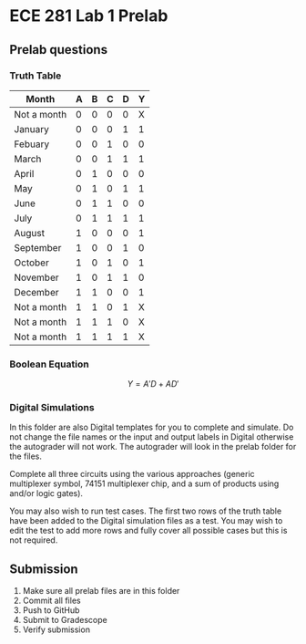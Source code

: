 # ECE 281 Lab 1 Prelab

## Prelab questions

### Truth Table

| Month       | A | B | C | D | Y |
|-------------|---|---|---|---|---|
| Not a month | 0 | 0 | 0 | 0 | X |
| January     | 0 | 0 | 0 | 1 | 1 |
| Febuary     | 0 | 0 | 1 | 0 | 0 |
| March       | 0 | 0 | 1 | 1 | 1 |
| April       | 0 | 1 | 0 | 0 | 0 |
| May         | 0 | 1 | 0 | 1 | 1 |
| June        | 0 | 1 | 1 | 0 | 0 |
| July        | 0 | 1 | 1 | 1 | 1 |
| August      | 1 | 0 | 0 | 0 | 1 |
| September   | 1 | 0 | 0 | 1 | 0 |
| October     | 1 | 0 | 1 | 0 | 1 |
| November    | 1 | 0 | 1 | 1 | 0 |
| December    | 1 | 1 | 0 | 0 | 1 |
| Not a month | 1 | 1 | 0 | 1 | X |
| Not a month | 1 | 1 | 1 | 0 | X |
| Not a month | 1 | 1 | 1 | 1 | X |

### Boolean Equation

$$
Y = A'D+AD'
$$

### Digital Simulations

In this folder are also Digital templates for you to complete and simulate.  Do not change the file names or the input and output labels in Digital otherwise the autograder will not work.  The autograder will look in the prelab folder for the files.

Complete all three circuits using the various approaches (generic multiplexer symbol, 74151 multiplexer chip, and a sum of products using and/or logic gates).

You may also wish to run test cases.  The first two rows of the truth table have been added to the Digital simulation files as a test.  You may wish to edit the test to add more rows and fully cover all possible cases but this is not required.

## Submission

1. Make sure all prelab files are in this folder
2. Commit all files
3. Push to GitHub
4. Submit to Gradescope
5. Verify submission
